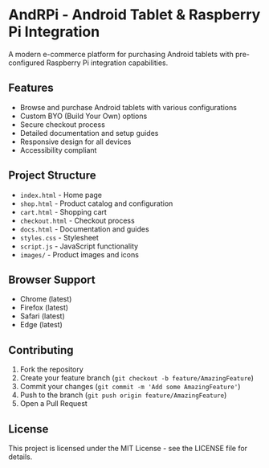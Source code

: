 # AndRPi - Android Tablet & Raspberry Pi Integration

A modern e-commerce platform for purchasing Android tablets with pre-configured Raspberry Pi integration capabilities.

## Features

- Browse and purchase Android tablets with various configurations
- Custom BYO (Build Your Own) options
- Secure checkout process
- Detailed documentation and setup guides
- Responsive design for all devices
- Accessibility compliant

## Project Structure

- `index.html` - Home page
- `shop.html` - Product catalog and configuration
- `cart.html` - Shopping cart
- `checkout.html` - Checkout process
- `docs.html` - Documentation and guides
- `styles.css` - Stylesheet
- `script.js` - JavaScript functionality
- `images/` - Product images and icons

## Browser Support

- Chrome (latest)
- Firefox (latest)
- Safari (latest)
- Edge (latest)

## Contributing

1. Fork the repository
2. Create your feature branch (`git checkout -b feature/AmazingFeature`)
3. Commit your changes (`git commit -m 'Add some AmazingFeature'`)
4. Push to the branch (`git push origin feature/AmazingFeature`)
5. Open a Pull Request

## License

This project is licensed under the MIT License - see the LICENSE file for details.
